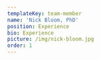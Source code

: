 ```yaml
---
templateKey: team-member
name: 'Nick Bloom, PhD'
position: Experience
bio: Experience
picture: /img/nick-bloom.jpg
order: 1
---
```


